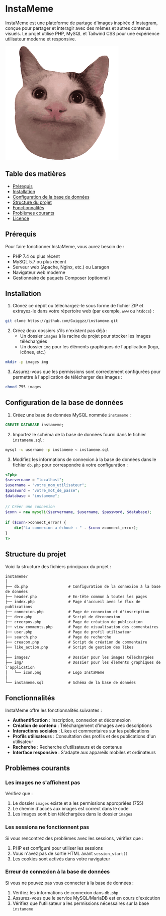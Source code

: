 # InstaMeme

InstaMeme est une plateforme de partage d'images inspirée d'Instagram, conçue pour partager et interagir avec des mèmes et autres contenus visuels. Le projet utilise PHP, MySQL et Tailwind CSS pour une expérience utilisateur moderne et responsive.

![InstaMeme Logo](img/icon.png)

## Table des matières

- [Prérequis](#prérequis)
- [Installation](#installation)
- [Configuration de la base de données](#configuration-de-la-base-de-données)
- [Structure du projet](#structure-du-projet)
- [Fonctionnalités](#fonctionnalités)
- [Problèmes courants](#problèmes-courants)
- [Licence](#licence)

## Prérequis

Pour faire fonctionner InstaMeme, vous aurez besoin de :

- PHP 7.4 ou plus récent
- MySQL 5.7 ou plus récent
- Serveur web (Apache, Nginx, etc.) ou Laragon
- Navigateur web moderne
- Gestionnaire de paquets Composer (optionnel)

## Installation

1. Clonez ce dépôt ou téléchargez-le sous forme de fichier ZIP et extrayez-le dans votre répertoire web (par exemple, `www` ou `htdocs`) :

```bash
git clone https://github.com/Guiggzz/instameme.git
```

2. Créez deux dossiers s'ils n'existent pas déjà :
   - Un dossier `images` à la racine du projet pour stocker les images téléchargées
   - Un dossier `img` pour les éléments graphiques de l'application (logo, icônes, etc.)

```bash
mkdir -p images img
```

3. Assurez-vous que les permissions sont correctement configurées pour permettre à l'application de télécharger des images :

```bash
chmod 755 images
```

## Configuration de la base de données

1. Créez une base de données MySQL nommée `instameme` :

```sql
CREATE DATABASE instameme;
```

2. Importez le schéma de la base de données fourni dans le fichier `instameme.sql` :

```bash
mysql -u username -p instameme < instameme.sql
```

3. Modifiez les informations de connexion à la base de données dans le fichier `db.php` pour correspondre à votre configuration :

```php
<?php
$servername = "localhost";
$username = "votre_nom_utilisateur";
$password = "votre_mot_de_passe";
$database = "instameme";

// Créer une connexion
$conn = new mysqli($servername, $username, $password, $database);

if ($conn->connect_error) {
    die("La connexion a échoué : " . $conn->connect_error);
}
?>
```

## Structure du projet

Voici la structure des fichiers principaux du projet :

```
instameme/
│
├── db.php                  # Configuration de la connexion à la base de données
├── header.php              # En-tête commun à toutes les pages
├── index.php               # Page d'accueil avec le flux de publications
├── connexion.php           # Page de connexion et d'inscription
├── deco.php                # Script de déconnexion
├── creerpos.php            # Page de création de publication
├── view_comments.php       # Page de visualisation des commentaires
├── user.php                # Page de profil utilisateur
├── search.php              # Page de recherche
├── creacom.php             # Script de création de commentaire
├── like_action.php         # Script de gestion des likes
│
├── images/                 # Dossier pour les images téléchargées
├── img/                    # Dossier pour les éléments graphiques de l'application
│   └── icon.png            # Logo InstaMeme
│
└── instameme.sql           # Schéma de la base de données
```

## Fonctionnalités

InstaMeme offre les fonctionnalités suivantes :

- **Authentification** : Inscription, connexion et déconnexion
- **Création de contenu** : Téléchargement d'images avec descriptions
- **Interactions sociales** : Likes et commentaires sur les publications
- **Profils utilisateurs** : Consultation des profils et des publications d'un utilisateur
- **Recherche** : Recherche d'utilisateurs et de contenus
- **Interface responsive** : S'adapte aux appareils mobiles et ordinateurs

## Problèmes courants

### Les images ne s'affichent pas

Vérifiez que :
1. Le dossier `images` existe et a les permissions appropriées (755)
2. Le chemin d'accès aux images est correct dans le code
3. Les images sont bien téléchargées dans le dossier `images`

### Les sessions ne fonctionnent pas

Si vous rencontrez des problèmes avec les sessions, vérifiez que :
1. PHP est configuré pour utiliser les sessions
2. Vous n'avez pas de sortie HTML avant `session_start()`
3. Les cookies sont activés dans votre navigateur

### Erreur de connexion à la base de données

Si vous ne pouvez pas vous connecter à la base de données :
1. Vérifiez les informations de connexion dans `db.php`
2. Assurez-vous que le service MySQL/MariaDB est en cours d'exécution
3. Vérifiez que l'utilisateur a les permissions nécessaires sur la base `instameme`
